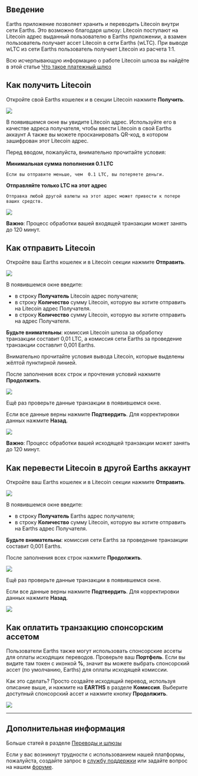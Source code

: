 ## Введение

Earths приложение позволяет хранить и переводить Litecoin внутри сети Earths. Это возможно благодаря шлюзу:
Litecoin поступают на Litecoin адрес выданный пользователю в Earths приложении, а взамен пользователь получает ассет Litecoin в сети Earths (wLTC).
При выводе wLTC из сети Earths пользователь получает Litecoin из расчета 1:1.

Всю исчерпывающую информацию о работе Litecoin шлюза вы найдёте в этой статье [Что такое платежный шлюз](/earths-client/frequently-asked-questions-faq/transfers-and-gateways/payment-gateway.md)

## Как получить Litecoin

Откройте свой Earths кошелек и в секции Litecoin нажмите **Получить**.

![](/_assets/litecoin_transfers_01.png)

В появившемся окне вы увидите Litecoin адрес.
Используйте его в качестве адреса получателя, чтобы ввести Litecoin в свой Earths аккаунт
А также вы можете просканировать QR-код, в котором зашифрован этот Litecoin адрес.

Перед вводом, пожалуйста, внимательно прочитайте условия:

**Минимальная сумма пополнения 0.1 LTC**
```
Если вы отправите меньше, чем  0.1 LTC, вы потеряете деньги.
```
**Отправляйте только LTC на этот адрес**
```
Отправка любой другой валюты на этот адрес может привести к потере ваших средств.
```

![](/_assets/litecoin_transfers_02.png)

**Важно**: Процесс обработки вашей входящей транзакции может занять до 120 минут.

## Как отправить Litecoin

Откройте ваш Earths кошелек и в Litecoin секции нажмите **Отправить**.

![](/_assets/litecoin_transfers_01.png)

В появившемся окне введите:

* в строку **Получатель** Litecoin адрес получателя;
* в строку **Количество** сумму Litecoin, которую вы хотите отправить на Litecoin адрес Получателя.
* в строку **Количество** сумму Litecoin, которую вы хотите отправить на адрес Получателя.

**Будьте внимательны**: комиссия Litecoin шлюза за обработку транзакции составит 0,01 LTC, а комиссия сети Earths за проведение транзакции составлит 0,001 Earths.

Внимательно прочитайте условия вывода Litecoin, которые выделены жёлтой пунктирной линией.

После заполнения всех строк и прочтения условий нажмите **Продолжить**.

![](/_assets/litecoin_transfers_04.png)

Ещё раз проверьте данные транзакции в появившемся окне.

Если все данные верны нажмите **Подтвердить**. Для корректировки данных нажмите **Назад**.

![](/_assets/litecoin_transfers_05.png)

**Важно**: Процесс обработки вашей исходящей транзакции может занять до 120 минут.

## Как перевести Litecoin в другой Earths аккаунт

Откройте ваш Earths кошелек и в Litecoin секции нажмите **Отправить**.

![](/_assets/litecoin_transfers_01.png)

В появившемся окне введите:

* в строку **Получатель** Earths адрес получателя;
* в строку **Количество** сумму Litecoin, которую вы хотите отправить на Earths адрес Получателя.

**Будьте внимательны**: комиссия сети Earths за проведение транзакции составит 0,001 Earths.

После заполнения всех строк нажмите **Продолжить**.

![](/_assets/litecoin_transfers_07.png)

Ещё раз проверьте данные транзакции в появившемся окне.

Если все данные верны нажмите **Подтвердить**. Для корректировки данных нажмите **Назад**.

![](/_assets/litecoin_transfers_08.png)

## Как оплатить транзакцию спонсорским ассетом

Пользователи Earths также могут использовать спонсорские ассеты для оплаты исходящих переводов. Проверьте ваш **Портфель**. Если вы видите там токен с иконкой **%**, значит вы можете выбрать спонсорский ассет (по умолчанию, Earths) для оплаты исходящей комиссии.

Как это сделать? Просто создайте исходящий перевод, используя описание выше, и нажмите на **EARTHS** в разделе **Комиссия**.
Выберите доступный спонсорский ассет и нажмите кнопку **Продолжить**.

![](/_assets/transaction_fee.png)

___

## Дополнительная информация

Больше статей в разделе [Переводы и шлюзы](/earths-client/wallet-management.md)

Если у вас возникнут трудности с использованием нашей платформы, пожалуйста, создайте запрос в [службу поддержки](https://support.earths.ga/) или задайте вопрос на нашем [форуме](https://forum.earths.ga/).
